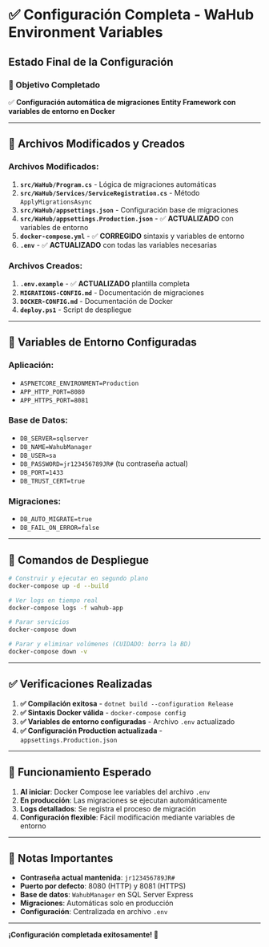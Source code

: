 # ✅ Configuración Completa - WaHub Environment Variables

## Estado Final de la Configuración

### 🎯 Objetivo Completado
✅ **Configuración automática de migraciones Entity Framework con variables de entorno en Docker**

---

## 📁 Archivos Modificados y Creados

### Archivos Modificados:
1. **`src/WaHub/Program.cs`** - Lógica de migraciones automáticas
2. **`src/WaHub/Services/ServiceRegistration.cs`** - Método `ApplyMigrationsAsync`
3. **`src/WaHub/appsettings.json`** - Configuración base de migraciones
4. **`src/WaHub/appsettings.Production.json`** - ✅ **ACTUALIZADO** con variables de entorno
5. **`docker-compose.yml`** - ✅ **CORREGIDO** sintaxis y variables de entorno
6. **`.env`** - ✅ **ACTUALIZADO** con todas las variables necesarias

### Archivos Creados:
1. **`.env.example`** - ✅ **ACTUALIZADO** plantilla completa
2. **`MIGRATIONS-CONFIG.md`** - Documentación de migraciones
3. **`DOCKER-CONFIG.md`** - Documentación de Docker
4. **`deploy.ps1`** - Script de despliegue

---

## 🔧 Variables de Entorno Configuradas

### Aplicación:
- `ASPNETCORE_ENVIRONMENT=Production`
- `APP_HTTP_PORT=8080`
- `APP_HTTPS_PORT=8081`

### Base de Datos:
- `DB_SERVER=sqlserver`
- `DB_NAME=WahubManager`
- `DB_USER=sa`
- `DB_PASSWORD=jr123456789JR#` (tu contraseña actual)
- `DB_PORT=1433`
- `DB_TRUST_CERT=true`

### Migraciones:
- `DB_AUTO_MIGRATE=true`
- `DB_FAIL_ON_ERROR=false`

---

## 🚀 Comandos de Despliegue

```bash
# Construir y ejecutar en segundo plano
docker-compose up -d --build

# Ver logs en tiempo real
docker-compose logs -f wahub-app

# Parar servicios
docker-compose down

# Parar y eliminar volúmenes (CUIDADO: borra la BD)
docker-compose down -v
```

---

## ✅ Verificaciones Realizadas

1. **✅ Compilación exitosa** - `dotnet build --configuration Release`
2. **✅ Sintaxis Docker válida** - `docker-compose config`
3. **✅ Variables de entorno configuradas** - Archivo `.env` actualizado
4. **✅ Configuración Production actualizada** - `appsettings.Production.json`

---

## 🎯 Funcionamiento Esperado

1. **Al iniciar**: Docker Compose lee variables del archivo `.env`
2. **En producción**: Las migraciones se ejecutan automáticamente
3. **Logs detallados**: Se registra el proceso de migración
4. **Configuración flexible**: Fácil modificación mediante variables de entorno

---

## 📝 Notas Importantes

- **Contraseña actual mantenida**: `jr123456789JR#`
- **Puerto por defecto**: 8080 (HTTP) y 8081 (HTTPS)
- **Base de datos**: `WahubManager` en SQL Server Express
- **Migraciones**: Automáticas solo en producción
- **Configuración**: Centralizada en archivo `.env`

---

**¡Configuración completada exitosamente! 🎉**

